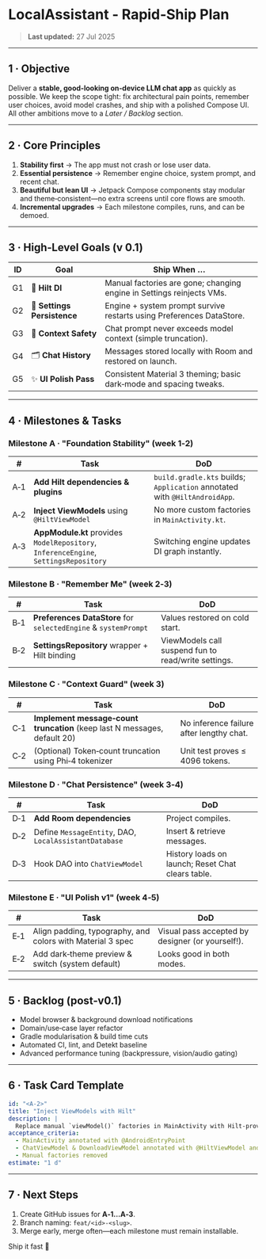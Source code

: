 # LocalAssistant ‑ **Rapid‑Ship Plan**

> **Last updated:** 27 Jul 2025

---

## 1 · Objective

Deliver a **stable, good‑looking on‑device LLM chat app** as quickly as possible.  We keep the scope tight: fix architectural pain points, remember user choices, avoid model crashes, and ship with a polished Compose UI.  All other ambitions move to a *Later / Backlog* section.

---

## 2 · Core Principles

1. **Stability first** → The app must not crash or lose user data.
2. **Essential persistence** → Remember engine choice, system prompt, and recent chat.
3. **Beautiful but lean UI** → Jetpack Compose components stay modular and theme‑consistent—no extra screens until core flows are smooth.
4. **Incremental upgrades** → Each milestone compiles, runs, and can be demoed.

---

## 3 · High‑Level Goals (v 0.1)

|  ID  | Goal                        | Ship When …                                                           |
| ---- | --------------------------- | --------------------------------------------------------------------- |
|  G1  | 💉 **Hilt DI**              | Manual factories are gone; changing engine in Settings reinjects VMs. |
|  G2  | 💾 **Settings Persistence** | Engine + system prompt survive restarts using Preferences DataStore.  |
|  G3  | 🛑 **Context Safety**       | Chat prompt never exceeds model context (simple truncation).          |
|  G4  | 🗂 **Chat History**         | Messages stored locally with Room and restored on launch.             |
|  G5  | ✨ **UI Polish Pass**        | Consistent Material 3 theming; basic dark‑mode and spacing tweaks.    |

---

## 4 · Milestones & Tasks

### Milestone A · "Foundation Stability" (week 1‑2)

|  #   | Task                                                                                 | DoD                                                                        |
| ---- | ------------------------------------------------------------------------------------ | -------------------------------------------------------------------------- |
|  A‑1 | **Add Hilt dependencies & plugins**                                                  | `build.gradle.kts` builds; `Application` annotated with `@HiltAndroidApp`. |
|  A‑2 | **Inject ViewModels** using `@HiltViewModel`                                         | No more custom factories in `MainActivity.kt`.                             |
|  A‑3 | **AppModule.kt** provides `ModelRepository`, `InferenceEngine`, `SettingsRepository` | Switching engine updates DI graph instantly.                               |

### Milestone B · "Remember Me" (week 2‑3)

|  #   | Task                                                            | DoD                                                 |
| ---- | --------------------------------------------------------------- | --------------------------------------------------- |
|  B‑1 | **Preferences DataStore** for `selectedEngine` & `systemPrompt` | Values restored on cold start.                      |
|  B‑2 | **SettingsRepository** wrapper + Hilt binding                   | ViewModels call suspend fun to read/write settings. |

### Milestone C · "Context Guard" (week 3)

|  #   | Task                                                                      | DoD                                      |
| ---- | ------------------------------------------------------------------------- | ---------------------------------------- |
|  C‑1 | **Implement message‑count truncation** (keep last N messages, default 20) | No inference failure after lengthy chat. |
|  C‑2 | (Optional) Token‑count truncation using Phi‑4 tokenizer                   | Unit test proves ≤ 4096 tokens.          |

### Milestone D · "Chat Persistence" (week 3‑4)

|  #   | Task                                                  | DoD                                               |
| ---- | ----------------------------------------------------- | ------------------------------------------------- |
|  D‑1 | **Add Room dependencies**                             | Project compiles.                                 |
|  D‑2 | Define `MessageEntity`, DAO, `LocalAssistantDatabase` | Insert & retrieve messages.                       |
|  D‑3 | Hook DAO into `ChatViewModel`                         | History loads on launch; Reset Chat clears table. |

### Milestone E · "UI Polish v1" (week 4‑5)

|  #   | Task                                                       | DoD                                              |
| ---- | ---------------------------------------------------------- | ------------------------------------------------ |
|  E‑1 | Align padding, typography, and colors with Material 3 spec | Visual pass accepted by designer (or yourself!). |
|  E‑2 | Add dark‑theme preview & switch (system default)           | Looks good in both modes.                        |

---

## 5 · Backlog (post‑v0.1)

- Model browser & background download notifications
- Domain/use‑case layer refactor
- Gradle modularisation & build time cuts
- Automated CI, lint, and Detekt baseline
- Advanced performance tuning (backpressure, vision/audio gating)

---

## 6 · Task Card Template

```yaml
id: "<A‑2>"
title: "Inject ViewModels with Hilt"
description: |
  Replace manual `viewModel()` factories in MainActivity with Hilt‑provided instances.
acceptance_criteria:
  - MainActivity annotated with @AndroidEntryPoint
  - ChatViewModel & DownloadViewModel annotated with @HiltViewModel and receive dependencies via constructor @Inject
  - Manual factories removed
estimate: "1 d"
```

---

## 7 · Next Steps

1. Create GitHub issues for **A‑1…A‑3**.
2. Branch naming: `feat/<id>-<slug>`.
3. Merge early, merge often—each milestone must remain installable.

Ship it fast 🚀

